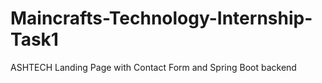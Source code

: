 # Maincrafts-Technology-Internship-Task1
ASHTECH Landing Page with Contact Form and Spring Boot backend
